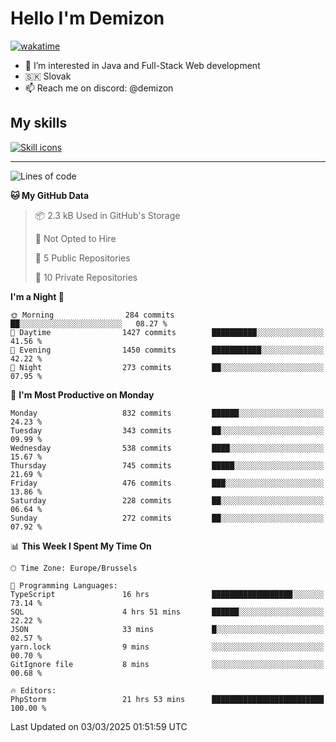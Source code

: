 # Hello I'm Demizon
[![wakatime](https://wakatime.com/badge/user/6ad1949f-d6d7-44f9-9eee-c35e54cc499b.svg)](https://wakatime.com/@6ad1949f-d6d7-44f9-9eee-c35e54cc499b)
- 👀 I’m interested in Java and Full-Stack Web development
- 🇸🇰 Slovak
- 📫 Reach me on discord: @demizon

## My skills
[![Skill icons](https://skillicons.dev/icons?i=java,js,ts,html,css,react,nextjs,tailwind,supabase,py,git,docker,linux,mysql,postgres,mongo&theme=dark)](https://github.com/Demizon3433)

---

<!--START_SECTION:waka-->
![Lines of code](https://img.shields.io/badge/From%20Hello%20World%20I%27ve%20Written-1.1%20million%20lines%20of%20code-blue)

**🐱 My GitHub Data** 

> 📦 2.3 kB Used in GitHub's Storage 
 > 
> 🚫 Not Opted to Hire
 > 
> 📜 5 Public Repositories 
 > 
> 🔑 10 Private Repositories 
 > 
**I'm a Night 🦉** 

```text
🌞 Morning                284 commits         ██░░░░░░░░░░░░░░░░░░░░░░░   08.27 % 
🌆 Daytime                1427 commits        ██████████░░░░░░░░░░░░░░░   41.56 % 
🌃 Evening                1450 commits        ███████████░░░░░░░░░░░░░░   42.22 % 
🌙 Night                  273 commits         ██░░░░░░░░░░░░░░░░░░░░░░░   07.95 % 
```
📅 **I'm Most Productive on Monday** 

```text
Monday                   832 commits         ██████░░░░░░░░░░░░░░░░░░░   24.23 % 
Tuesday                  343 commits         ██░░░░░░░░░░░░░░░░░░░░░░░   09.99 % 
Wednesday                538 commits         ████░░░░░░░░░░░░░░░░░░░░░   15.67 % 
Thursday                 745 commits         █████░░░░░░░░░░░░░░░░░░░░   21.69 % 
Friday                   476 commits         ███░░░░░░░░░░░░░░░░░░░░░░   13.86 % 
Saturday                 228 commits         ██░░░░░░░░░░░░░░░░░░░░░░░   06.64 % 
Sunday                   272 commits         ██░░░░░░░░░░░░░░░░░░░░░░░   07.92 % 
```


📊 **This Week I Spent My Time On** 

```text
🕑︎ Time Zone: Europe/Brussels

💬 Programming Languages: 
TypeScript               16 hrs              ██████████████████░░░░░░░   73.14 % 
SQL                      4 hrs 51 mins       ██████░░░░░░░░░░░░░░░░░░░   22.22 % 
JSON                     33 mins             █░░░░░░░░░░░░░░░░░░░░░░░░   02.57 % 
yarn.lock                9 mins              ░░░░░░░░░░░░░░░░░░░░░░░░░   00.70 % 
GitIgnore file           8 mins              ░░░░░░░░░░░░░░░░░░░░░░░░░   00.68 % 

🔥 Editors: 
PhpStorm                 21 hrs 53 mins      █████████████████████████   100.00 % 
```


 Last Updated on 03/03/2025 01:51:59 UTC
<!--END_SECTION:waka-->
